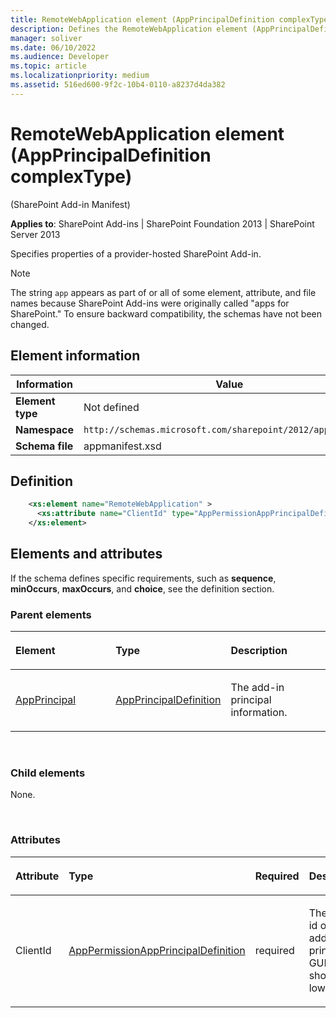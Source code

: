 ```yaml
---
title: RemoteWebApplication element (AppPrincipalDefinition complexType)
description: Defines the RemoteWebApplication element (AppPrincipalDefinition complexType), which specifies properties of a provider-hosted SharePoint Add-in.
manager: soliver
ms.date: 06/10/2022
ms.audience: Developer
ms.topic: article
ms.localizationpriority: medium
ms.assetid: 516ed600-9f2c-10b4-0110-a8237d4da382
---
```


# RemoteWebApplication element (AppPrincipalDefinition complexType)

(SharePoint Add-in Manifest)

**Applies to**: SharePoint Add-ins | SharePoint Foundation 2013 | SharePoint Server 2013

Specifies properties of a provider-hosted SharePoint Add-in.

> [!NOTE]
> The string `app` appears as part of or all of some element, attribute, and file names because SharePoint Add-ins were originally called "apps for SharePoint." To ensure backward compatibility, the schemas have not been changed.

## Element information

|Information|Value|
|---|---|
| **Element type**  | Not defined |
| **Namespace**  | `http://schemas.microsoft.com/sharepoint/2012/app/manifest` |
| **Schema file**  | appmanifest.xsd |

## Definition

```XML 
    <xs:element name="RemoteWebApplication" >
      <xs:attribute name="ClientId" type="AppPermissionAppPrincipalDefinition" use="required"/>
    </xs:element>
```

## Elements and attributes

If the schema defines specific requirements, such as **sequence**, **minOccurs**, **maxOccurs**, and **choice**, see the definition section.

### Parent elements

<table>
<colgroup>
<col width="33%" />
<col width="33%" />
<col width="33%" />
</colgroup>
<thead>
<tr class="header">
<th align="left"><p>Element</p></th>
<th align="left"><p>Type</p></th>
<th align="left"><p>Description</p></th>
</tr>
</thead>
<tbody>
<tr class="odd">
<td align="left"><p><a href="appprincipal-element-appdefinition-complextypesharepoint-add-in-manifest.md">AppPrincipal</a></p></td>
<td align="left"><p><a href="appprincipaldefinition-complextype-sharepoint-add-in-manifest.md">AppPrincipalDefinition</a></p></td>
<td align="left"><p>The add-in principal information.</p></td>
</tr>
</tbody>
</table>

<br/>

### Child elements

None.

<br/>

### Attributes

<table>
<colgroup>
<col width="20%" />
<col width="20%" />
<col width="20%" />
<col width="20%" />
<col width="20%" />
</colgroup>
<thead>
<tr class="header">
<th align="left"><p>Attribute</p></th>
<th align="left"><p>Type</p></th>
<th align="left"><p>Required</p></th>
<th align="left"><p>Description</p></th>
<th align="left"><p>Possible values</p></th>
</tr>
</thead>
<tbody>
<tr class="odd">
<td align="left"><p>ClientId</p></td>
<td align="left"><p><a href="apppermissionappprincipaldefinition-simpletype-sharepoint-add-in-manifest.md">AppPermissionAppPrincipalDefinition</a></p></td>
<td align="left"><p>required</p></td>
<td align="left"><p>The client id of the add-in principal, a GUID. This should be lowercase.</p></td>
<td align="left"><p>Values of the AppPermissionAppPrincipalDefinition type.</p></td>
</tr>
</tbody>
</table>

<br/>
<br/>
